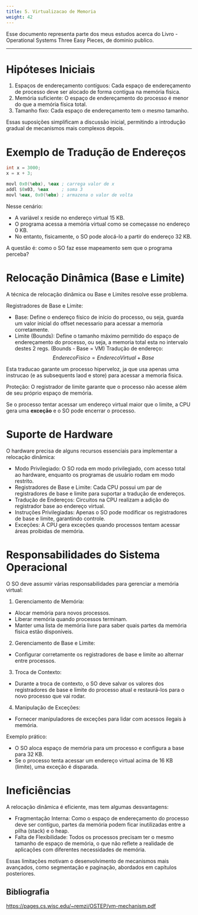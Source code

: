 ```yaml
---
title: 5. Virtualizacao de Memoria
weight: 42
---
```

Esse documento representa parte dos meus estudos acerca do Livro - Operational Systems  Three Easy Pieces, de dominio publico.

---

# Hipóteses Iniciais

1. Espaços de endereçamento contíguos: Cada espaço de endereçamento de processo deve ser alocado de forma contígua na memória física.
2. Memória suficiente: O espaço de endereçamento do processo é menor do que a memória física total.
3. Tamanho fixo: Cada espaço de endereçamento tem o mesmo tamanho.

Essas suposições simplificam a discussão inicial, permitindo a introdução gradual de mecanismos mais complexos depois.

# Exemplo de Tradução de Endereços

``` C
int x = 3000;
x = x + 3;
```

```asm 
movl 0x0(%ebx), %eax ; carrega valor de x
addl $0x03, %eax     ; soma 3
movl %eax, 0x0(%ebx) ; armazena o valor de volta
```

Nesse cenário:

- A variável x reside no endereço virtual 15 KB.
- O programa acessa a memória virtual como se começasse no endereço 0 KB.
- No entanto, fisicamente, o SO pode alocá-lo a partir do endereço 32 KB.

A questão é: como o SO faz esse mapeamento sem que o programa perceba?

# Relocação Dinâmica (Base e Limite)

A técnica de relocação dinâmica ou Base e Limites resolve esse problema.

Registradores de Base e Limite:
- Base: Define o endereço físico de início do processo, ou seja, guarda um valor inicial do offset necessario para acessar a memoria corretamente.
- Limite (Bounds): Define o tamanho máximo permitido do espaço de endereçamento do processo, ou seja, a memoria total esta no intervalo destes 2 regs. (Bounds - Base = VM)
Tradução de endereço:
$$Endereco Fisico = Endereco Virtual + Base$$

Esta traducao garante um processo hiperveloz, ja que usa apenas uma instrucao (e as subsequents laod e store) para acessar a memoria fisica.

Proteção: O registrador de limite garante que o processo não acesse além de seu próprio espaço de memória.

Se o processo tentar acessar um endereço virtual maior que o limite, a CPU gera uma __exceção__ e o SO pode encerrar o processo.

# Suporte de Hardware

O hardware precisa de alguns recursos essenciais para implementar a relocação dinâmica:

- Modo Privilegiado: O SO roda em modo privilegiado, com acesso total ao hardware, enquanto os programas de usuário rodam em modo restrito.
- Registradores de Base e Limite: Cada CPU possui um par de registradores de base e limite para suportar a tradução de endereços.
- Tradução de Endereços: Circuitos na CPU realizam a adição do registrador base ao endereço virtual.
- Instruções Privilegiadas: Apenas o SO pode modificar os registradores de base e limite, garantindo controle.
- Exceções: A CPU gera exceções quando processos tentam acessar áreas proibidas de memória.


# Responsabilidades do Sistema Operacional

O SO deve assumir várias responsabilidades para gerenciar a memória virtual:

1. Gerenciamento de Memória:
  -  Alocar memória para novos processos.
  -  Liberar memória quando processos terminam.
  -  Manter uma lista de memória livre para saber quais partes da memória física estão disponíveis.

2. Gerenciamento de Base e Limite:
  - Configurar corretamente os registradores de base e limite ao alternar entre processos.

3. Troca de Contexto:
  - Durante a troca de contexto, o SO deve salvar os valores dos registradores de base e limite do processo atual e restaurá-los para o novo processo que vai rodar.

4. Manipulação de Exceções:
  - Fornecer manipuladores de exceções para lidar com acessos ilegais à memória.

Exemplo prático:

- O SO aloca espaço de memória para um processo e configura a base para 32 KB.
- Se o processo tenta acessar um endereço virtual acima de 16 KB (limite), uma exceção é disparada.


# Ineficiências
A relocação dinâmica é eficiente, mas tem algumas desvantagens:

- Fragmentação Interna: Como o espaço de endereçamento do processo deve ser contíguo, partes da memória podem ficar inutilizadas entre a pilha (stack) e o heap.
- Falta de Flexibilidade: Todos os processos precisam ter o mesmo tamanho de espaço de memória, o que não reflete a realidade de aplicações com diferentes necessidades de memória.

Essas limitações motivam o desenvolvimento de mecanismos mais avançados, como segmentação e paginação, abordados em capítulos posteriores.

## Bibliografia
https://pages.cs.wisc.edu/~remzi/OSTEP/vm-mechanism.pdf
